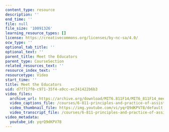 ```yaml
---
content_type: resource
description: ''
end_time: ''
file: null
file_size: '10091326'
learning_resource_types: []
license: https://creativecommons.org/licenses/by-nc-sa/4.0/
ocw_type: ''
optional_tab_title: ''
optional_text: ''
parent_title: Meet the Educators
parent_type: CourseSection
related_resources_text: ''
resource_index_text: ''
resourcetype: Video
start_time: ''
title: Meet the Educators
uid: d7f717f0-c971-35f4-a9cc-ec241422b6b3
video_files:
  archive_url: https://archive.org/download/MIT6.811F14/MIT6_811F14_meet_the_educators_300k.mp4
  video_captions_file: /courses/6-811-principles-and-practice-of-assistive-technology-fall-2014/cd911bb2efd9536699174bb43c76570e_yqrQ9dKPV78.vtt
  video_thumbnail_file: https://img.youtube.com/vi/yqrQ9dKPV78/default.jpg
  video_transcript_file: /courses/6-811-principles-and-practice-of-assistive-technology-fall-2014/b5863191597a8116ee39a434a38586fc_yqrQ9dKPV78.pdf
video_metadata:
  youtube_id: yqrQ9dKPV78
---
```

